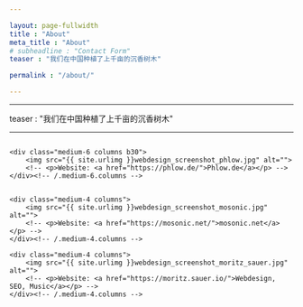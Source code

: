 ```yaml
---

layout: page-fullwidth
title : "About"
meta_title : "About"
# subheadline : "Contact Form"
teaser : "我们在中国种植了上千亩的沉香树木"

permalink : "/about/"

---
```

<!--more-->
---
teaser : "我们在中国种植了上千亩的沉香树木"

---
<div class="row t60">
    <div class="medium-6 columns b30">
        <img src="{{ site.urlimg }}webdesign_screenshot_jcorneille.jpg" alt="">
        <!-- <p>Website: <a href="http://jcorneille.de">Grafik Design Jeannette Corneille</a></p> -->
    </div><!-- /.medium-6.columns -->

    <div class="medium-6 columns b30">
        <img src="{{ site.urlimg }}webdesign_screenshot_phlow.jpg" alt="">
        <!-- <p>Website: <a href="https://phlow.de/">Phlow.de</a></p> -->
    </div><!-- /.medium-6.columns -->
</div><!-- /.row -->


<div class="row t30">
    <div class="medium-4 columns">
        <img src="{{ site.urlimg }}webdesign_screenshot_andersneu.jpg" alt="">
        <!-- <p>Website: <a href="https://andersneu.de/">andersneu.de</a></p> -->
    </div><!-- /.medium-4.columns -->

    <div class="medium-4 columns">
        <img src="{{ site.urlimg }}webdesign_screenshot_mosonic.jpg" alt="">
        <!-- <p>Website: <a href="https://mosonic.net/">mosonic.net</a></p> -->
    </div><!-- /.medium-4.columns -->

    <div class="medium-4 columns">
        <img src="{{ site.urlimg }}webdesign_screenshot_moritz_sauer.jpg" alt="">
        <!-- <p>Website: <a href="https://moritz.sauer.io/">Webdesign, SEO, Music</a></p> -->
    </div><!-- /.medium-4.columns -->
</div><!-- /.row -->

